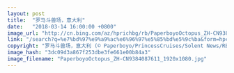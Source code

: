 ```yaml
---
layout: post
title:  "罗马斗兽场，意大利"
date:   "2018-03-14 16:00:00 +0800"
image_url: "http://cn.bing.com/az/hprichbg/rb/PaperboyoOctopus_ZH-CN9384087611_1920x1080.jpg"
link: "/search?q=%e7%bd%97%e9%a9%ac%e6%96%97%e5%85%bd%e5%9c%ba&form=hpcapt&mkt=zh-cn"
copyright: "罗马斗兽场，意大利 (© Paperboyo/PrincessCruises/Solent News/REX/Shutterstock)"
image_hash: "3dc09d3a867f253dbe3fe661e00b84a3"
image_filename: "PaperboyoOctopus_ZH-CN9384087611_1920x1080.jpg"
---
```

